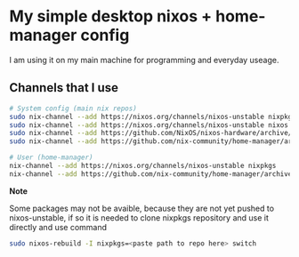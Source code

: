 # My simple desktop nixos + home-manager config

I am using it on my main machine for programming and everyday useage.

## Channels that I use

```bash
# System config (main nix repos)
sudo nix-channel --add https://nixos.org/channels/nixos-unstable nixpkgs 
sudo nix-channel --add https://nixos.org/channels/nixos-unstable nixos
sudo nix-channel --add https://github.com/NixOS/nixos-hardware/archive/master.tar.gz nixos-hardware
sudo nix-channel --add https://github.com/nix-community/home-manager/archive/master.tar.gz home-manager

# User (home-manager)
nix-channel --add https://nixos.org/channels/nixos-unstable nixpkgs 
nix-channel --add https://github.com/nix-community/home-manager/archive/master.tar.gz home-manager 
```

**Note**

Some packages may not be avaible, because they are not yet pushed to nixos-unstable,
if so it is needed to clone nixpkgs repository and use it directly and use command
```bash
sudo nixos-rebuild -I nixpkgs=<paste path to repo here> switch
```
